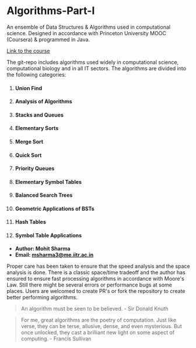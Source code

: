 # Algorithms-Part-I
An ensemble of Data Structures &amp; Algorithms used in computational science. Designed in accordance with Princeton University MOOC (Coursera) &amp; programmed in Java.

[Link to the course](https://online.princeton.edu/node/201)

The git-repo includes algorithms used widely in computational science, computational biology and in all IT sectors. The algorithms are divided into the following categories:

1. #### **Union Find**
2. #### **Analysis of Algorithms**
3. #### **Stacks and Queues**
4. #### **Elementary Sorts**
5. #### **Merge Sort**
6. #### **Quick Sort**
7. #### **Priority Queues**
8. #### **Elementary Symbol Tables**
9. #### **Balanced Search Trees**
10. #### **Geometric Applications of BSTs**
11. #### **Hash Tables**
12. #### **Symbol Table Applications**

* **Author: Mohit Sharma**
* **Email: msharma3@me.iitr.ac.in**

Proper care has been taken to ensure that the speed analysis and the space analysis is done. There is a classic space/time tradeoff and the author has ensured to ensure fast processing algorithms in accordance with Moore's Law. Still there might be several errors or performance bugs at some places. Users are welcomed to create PR's or fork the repository to create better performing algorithms.

> An algorithm must be seen to be believed. - Sir Donald Knuth

>For me, great algorithms are the poetry of computation. Just like verse, they can be terse, allusive, dense, and even mysterious. But once unlocked, they cast a brilliant new light on some aspect of computing. - Francis Sullivan
